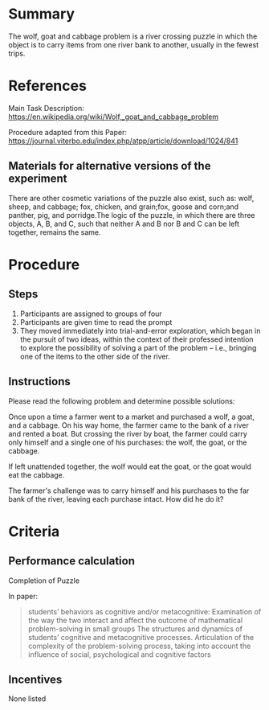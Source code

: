 # Summary
The wolf, goat and cabbage problem is a river crossing puzzle in which the object is to carry items from one river bank to another, usually in the fewest trips. 

# References
Main Task Description: https://en.wikipedia.org/wiki/Wolf,_goat_and_cabbage_problem

Procedure adapted from this Paper: https://journal.viterbo.edu/index.php/atpp/article/download/1024/841

## Materials for alternative versions of the experiment 
There are other cosmetic variations of the puzzle also exist, such as: wolf, sheep, and cabbage; fox, chicken, and grain;fox, goose and corn;and panther, pig, and porridge.The logic of the puzzle, in which there are three objects, A, B, and C, such that neither A and B nor B and C can be left together, remains the same.

# Procedure
## Steps
1. Participants are assigned to groups of four
2. Participants are given time to read the prompt 
3. They moved immediately into trial-and-error exploration, which began in the pursuit of two ideas, within the context of their professed intention to explore the possibility of solving a part of the problem – i.e., bringing one of the items to the other side of the river. 

## Instructions

Please read the following problem and determine possible solutions: 

Once upon a time a farmer went to a market and purchased a wolf, a goat, and a cabbage. On his way home, the farmer came to the bank of a river and rented a boat. But crossing the river by boat, the farmer could carry only himself and a single one of his purchases: the wolf, the goat, or the cabbage.

If left unattended together, the wolf would eat the goat, or the goat would eat the cabbage.

The farmer's challenge was to carry himself and his purchases to the far bank of the river, leaving each purchase intact. How did he do it?
# Criteria
## Performance calculation
Completion of Puzzle

In paper: 
> students’ behaviors as cognitive and/or metacognitive: Examination of the way the two interact and affect the outcome of mathematical problem-solving in small groups
> The structures and dynamics of students’ cognitive and metacognitive processes. Articulation of the complexity of the problem-solving process, taking into account the influence of social, psychological and cognitive factors

## Incentives
None listed 
